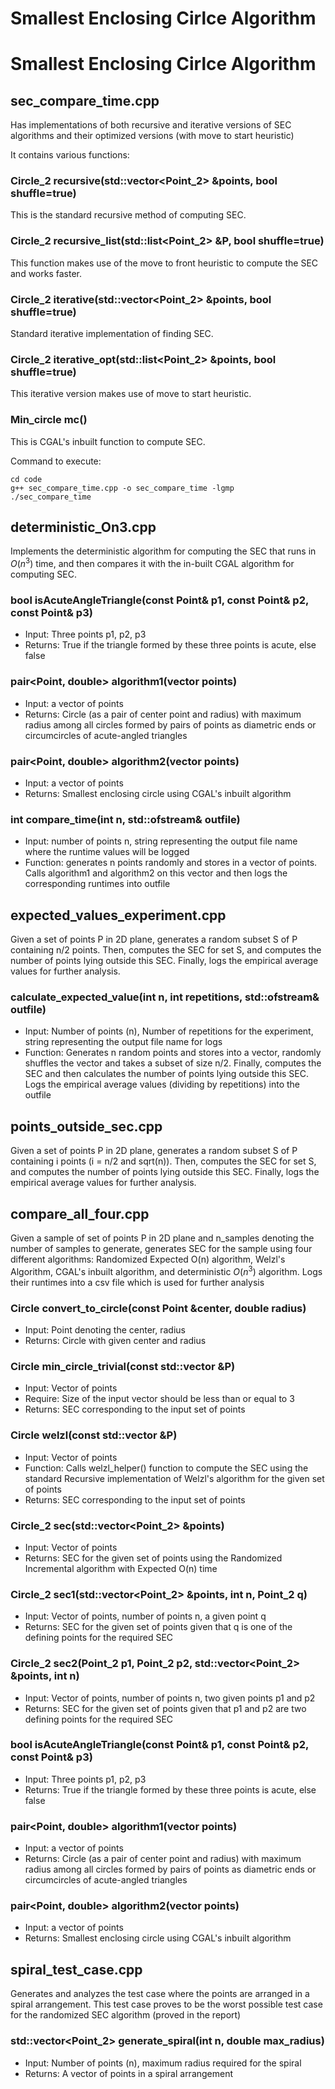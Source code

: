 # Smallest Enclosing Cirlce Algorithm

# Smallest Enclosing Cirlce Algorithm

## sec_compare_time.cpp

Has implementations of both recursive and iterative versions of SEC algorithms and their optimized versions (with move to start heuristic)

It contains various functions:
### Circle_2 recursive(std::vector<Point_2> &points, bool shuffle=true)
This is the standard recursive method of computing SEC.
### Circle_2 recursive_list(std::list<Point_2> &P, bool shuffle=true)
This function makes use of the move to front heuristic to compute the SEC and works faster.
### Circle_2 iterative(std::vector<Point_2> &points, bool shuffle=true) 
Standard iterative implementation of finding SEC.
### Circle_2 iterative_opt(std::list<Point_2> &points, bool shuffle=true) 
This iterative version makes use of move to start heuristic.
### Min_circle mc(<arguments>)
This is CGAL's inbuilt function to compute SEC.

Command to execute:
```
cd code
g++ sec_compare_time.cpp -o sec_compare_time -lgmp
./sec_compare_time
```

## deterministic_On3.cpp

Implements the deterministic algorithm for computing the SEC that runs in $O(n^3)$ time, and then compares it with the in-built CGAL algorithm for computing SEC.

### bool isAcuteAngleTriangle(const Point& p1, const Point& p2, const Point& p3)

* Input: Three points p1, p2, p3
* Returns: True if the triangle formed by these three points is acute, else false

### pair<Point, double> algorithm1(vector<Point> points)

* Input: a vector of points
* Returns: Circle (as a pair of center point and radius) with maximum radius among all circles formed by pairs of points as diametric ends or circumcircles of acute-angled triangles

### pair<Point, double> algorithm2(vector<Point> points)

* Input: a vector of points
* Returns: Smallest enclosing circle using CGAL's inbuilt algorithm

### int compare_time(int n, std::ofstream& outfile)

* Input: number of points n, string representing the output file name where the runtime values will be logged
* Function: generates n points randomly and stores in a vector of points. Calls algorithm1 and algorithm2 on this vector and then logs the corresponding runtimes into outfile


## expected_values_experiment.cpp

Given a set of points P in 2D plane, generates a random subset S of P containing n/2 points. Then, computes the SEC for set S, and computes the number of points lying outside this SEC. Finally, logs the empirical average values for further analysis.

### calculate_expected_value(int n, int repetitions, std::ofstream& outfile)

* Input: Number of points (n), Number of repetitions for the experiment, string representing the output file name for logs
* Function: Generates n random points and stores into a vector, randomly shuffles the vector and takes a subset of size n/2. Finally, computes the SEC and then calculates the number of points lying outside this SEC. Logs the empirical average values (dividing by repetitions) into the outfile


## points_outside_sec.cpp

Given a set of points P in 2D plane, generates a random subset S of P containing i points (i = n/2 and sqrt(n)). Then, computes the SEC for set S, and computes the number of points lying outside this SEC. Finally, logs the empirical average values for further analysis.


## compare_all_four.cpp

Given a sample of set of points P in 2D plane and n_samples denoting the number of samples to generate, generates SEC for the sample using four different algorithms: Randomized Expected O(n) algorithm, Welzl's Algorithm, CGAL's inbuilt algorithm, and deterministic $O(n^3)$ algorithm. Logs their runtimes into a csv file which is used for further analysis

### Circle convert_to_circle(const Point &center, double radius)

* Input: Point denoting the center, radius
* Returns: Circle with given center and radius

### Circle min_circle_trivial(const std::vector<Point> &P)

* Input: Vector of points 
* Require: Size of the input vector should be less than or equal to 3
* Returns: SEC corresponding to the input set of points

### Circle welzl(const std::vector<Point> &P)

* Input: Vector of points
* Function: Calls welzl_helper() function to compute the SEC using the standard Recursive implementation of Welzl's algorithm for the given set of points
* Returns: SEC corresponding to the input set of points

### Circle_2 sec(std::vector<Point_2> &points) 

* Input: Vector of points
* Returns: SEC for the given set of points using the Randomized Incremental algorithm with Expected O(n) time

### Circle_2 sec1(std::vector<Point_2> &points, int n, Point_2 q) 

* Input: Vector of points, number of points n, a given point q
* Returns: SEC for the given set of points given that q is one of the defining points for the required SEC

### Circle_2 sec2(Point_2 p1, Point_2 p2, std::vector<Point_2> &points, int n)

* Input: Vector of points, number of points n, two given points p1 and p2
* Returns: SEC for the given set of points given that p1 and p2 are two defining points for the required SEC


### bool isAcuteAngleTriangle(const Point& p1, const Point& p2, const Point& p3)

* Input: Three points p1, p2, p3
* Returns: True if the triangle formed by these three points is acute, else false

### pair<Point, double> algorithm1(vector<Point> points)

* Input: a vector of points
* Returns: Circle (as a pair of center point and radius) with maximum radius among all circles formed by pairs of points as diametric ends or circumcircles of acute-angled triangles

### pair<Point, double> algorithm2(vector<Point> points)

* Input: a vector of points
* Returns: Smallest enclosing circle using CGAL's inbuilt algorithm


## spiral_test_case.cpp

Generates and analyzes the test case where the points are arranged in a spiral arrangement. This test case proves to be the worst possible test case for the randomized SEC algorithm (proved in the report)

### std::vector<Point_2> generate_spiral(int n, double max_radius)

* Input: Number of points (n), maximum radius required for the spiral 
* Returns: A vector of points in a spiral arrangement

